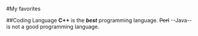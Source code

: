 #My favorites

##Coding Language
**C++** is the ***best*** programming language. ~~Perl~~ --Java-- is not a good programming language. 

